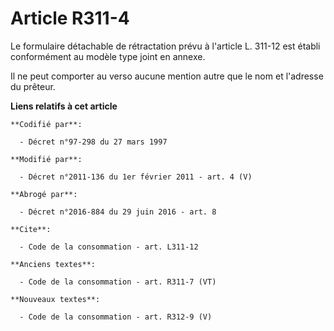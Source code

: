 # Article R311-4

Le formulaire détachable de rétractation prévu à l'article L. 311-12 est établi conformément au modèle type joint en annexe. 

Il ne peut comporter au verso aucune mention autre que le nom et l'adresse du prêteur.

**Liens relatifs à cet article**

	**Codifié par**:

	  - Décret n°97-298 du 27 mars 1997

	**Modifié par**:

	  - Décret n°2011-136 du 1er février 2011 - art. 4 (V)

	**Abrogé par**:

	  - Décret n°2016-884 du 29 juin 2016 - art. 8

	**Cite**:

	  - Code de la consommation - art. L311-12

	**Anciens textes**:

	  - Code de la consommation - art. R311-7 (VT)

	**Nouveaux textes**:

	  - Code de la consommation - art. R312-9 (V)
